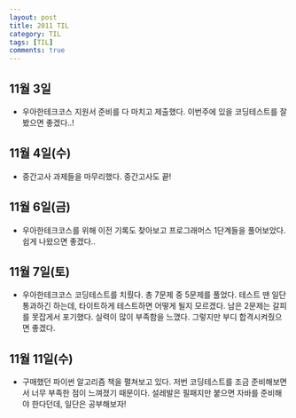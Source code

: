 ```yaml
---
layout: post
title: 2011 TIL
category: TIL
tags: [TIL]
comments: true
---
```


## 11월 3일

- 우아한테크코스 지원서 준비를 다 마치고 제출했다. 이번주에 있을 코딩테스트를 잘 봤으면 좋겠다..!

## 11월 4일(수)

- 중간고사 과제들을 마무리했다. 중간고사도 끝!

## 11월 6일(금)

- 우아한테크코스를 위해 이전 기록도 찾아보고 프로그래머스 1단계들을 풀어보았다. 쉽게 나왔으면 좋겠다..

## 11월 7일(토)

- 우아한테크코스 코딩테스트를 치뤘다. 총 7문제 중 5문제를 풀었다. 테스트 땐 일단 통과하긴 하는데, 타이트하게 테스트하면 어떻게 될지 모르겠다.
  남은 2문제는 갈피를 못잡게서 포기했다. 실력이 많이 부족함을 느꼈다. 그렇지만 부디 합격시켜줬으면 좋겠다.

## 11월 11일(수)

- 구매했던 파이썬 알고리즘 책을 펼쳐보고 있다. 저번 코딩테스트를 조금 준비해보면서 너무 부족한 점이 느껴졌기 때문이다. 설레발은 필패지만 붙으면 자바를 준비해야 한다던데, 일단은 공부해보자!